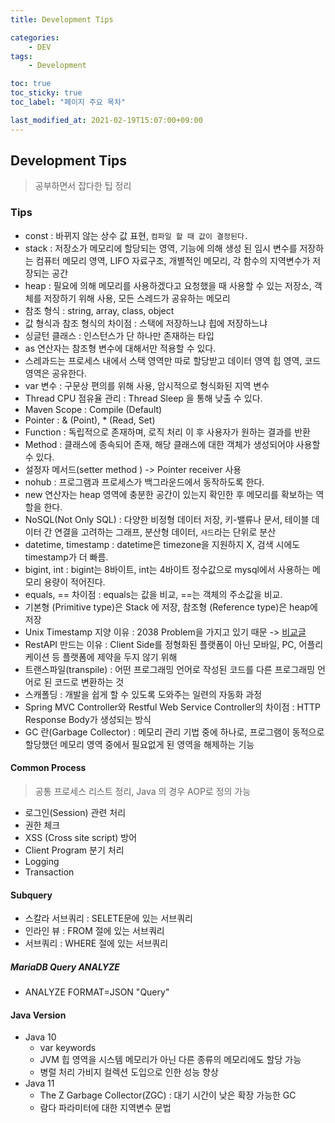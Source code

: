 ```yaml
---
title: Development Tips

categories:
    - DEV
tags:
    - Development

toc: true
toc_sticky: true
toc_label: "페이지 주요 목차"

last_modified_at: 2021-02-19T15:07:00+09:00
---
```


## Development Tips ##

> 공부하면서 잡다한 팁 정리

### Tips ####

* const : 바뀌지 않는 상수 값 표현, `컴파일 할 때 값이 결정된다.`
* stack : 저장소가 메모리에 할당되는 영역, 기능에 의해 생성 된 임시 변수를 저장하는 컴퓨터 메모리 영역, LIFO 자료구조, 개별적인 메모리, 각 함수의 지역변수가 저장되는 공간
* heap : 필요에 의해 메모리를 사용하겠다고 요청했을 때 사용할 수 있는 저장소, 객체를 저장하기 위해 사용, 모든 스레드가 공유하는 메모리
* 참조 형식 : string, array, class, object
* 값 형식과 참조 형식의 차이점 : 스택에 저장하느냐 힙에 저장하느냐
* 싱글턴 클래스 : 인스턴스가 단 하나만 존재하는 타입
* as 연산자는 참조형 변수에 대해서만 적용할 수 있다.
* 스레과드는 프로세스 내에서 스택 영역만 따로 할당받고 데이터 영역 힙 영역, 코드 영역은 공유한다.
* var 변수 : 구문상 편의를 위해 사용, 암시적으로 형식화된 지역 변수
* Thread CPU 점유율 관리 : Thread Sleep 을 통해 낮출 수 있다.
* Maven Scope : Compile (Default)
* Pointer : & (Point), * (Read, Set)
* Function : 독립적으로 존재하며, 로직 처리 이 후 사용자가 원하는 결과를 반환
* Method : 클래스에 종속되어 존재, 해당 클래스에 대한 객체가 생성되어야 사용할 수 있다.
* 설정자 메서드(setter method ) -> Pointer receiver 사용
* nohub : 프로그램과 프로세스가 백그라운드에서 동작하도록 한다.
* new 연산자는 heap 영역에 충분한 공간이 있는지 확인한 후 메모리를 확보하는 역할을 한다.
* NoSQL(Not Only SQL) : 다양한 비정형 데이터 저장, 키-밸류나 문서, 테이블 데이터 간 연결을 고려하는 그래프, 분산형 데이터, `샤드`라는 단위로 분산
* datetime, timestamp : datetime은 timezone을 지원하지 X, 검색 시에도 timestamp가 더 빠름.
* bigint, int : bigint는 8바이트, int는 4바이트 정수값으로 mysql에서 사용하는 메모리 용량이 적어진다.
* equals, == 차이점 : equals는 값을 비교, ==는 객체의 주소값을 비교.
* 기본형 (Primitive type)은  Stack 에 저장, 참조형 (Reference type)은 heap에 저장
* Unix Timestamp 지양 이유 : 2038 Problem을 가지고 있기 때문 -> [비교글](https://velog.io/@lsb156/Instant-vs-LocalDateTime)
* RestAPI 만드는 이유 : Client Side를 정형화된 플랫폼이 아닌 모바일, PC, 어플리케이션 등 플랫폼에 제약을 두지 않기 위해
* 트랜스파일(transpile) : 어떤 프로그래밍 언어로 작성된 코드를 다른 프로그래밍 언어로 된 코드로 변환하는 것
* 스캐폴딩 : 개발을 쉽게 할 수 있도록 도와주는 일련의 자동화 과정
* Spring MVC Controller와 Restful Web Service Controller의 차이점 : HTTP Response Body가 생성되는 방식
* GC 란(Garbage Collector) : 메모리 관리 기법 중에 하나로, 프로그램이 동적으로 할당했던 메모리 영역 중에서 필요없게 된 영역을 해제하는 기능

#### Common Process ####

> 공통 프로세스 리스트 정리, Java 의 경우 AOP로 정의 가능

* 로그인(Session) 관련 처리
* 권한 체크
* XSS (Cross site script) 방어
* Client Program 분기 처리
* Logging
* Transaction

#### Subquery ####

* 스칼라 서브쿼리 : SELETE문에 있는 서브쿼리
* 인라인 뷰 : FROM 절에 있는 서브쿼리
* 서브쿼리 : WHERE 절에 있는 서브쿼리

##### MariaDB Query ANALYZE ####

* ANALYZE FORMAT=JSON "Query"

#### Java Version ####

* Java 10
  * var keywords
  * JVM 힙 영역을 시스템 메모리가 아닌 다른 종류의 메모리에도 할당 가능
  * 병럴 처리 가비지 컬렉션 도입으로 인한 성능 향상
* Java 11
  * The Z Garbage Collector(ZGC) : 대기 시간이 낮은 확장 가능한 GC
  * 람다 파라미터에 대한 지역변수 문법
